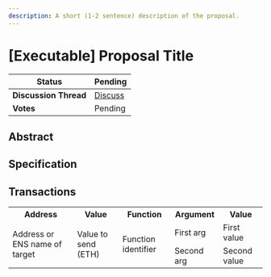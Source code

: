 ```yaml
---
description: A short (1-2 sentence) description of the proposal.
---
```


# [Executable] Proposal Title

| **Status**            | Pending                                                                                                                                     |
| --------------------- | ------------------------------------------------------------------------------------------------------------------------------------------- |
| **Discussion Thread** | [Discuss](https://discuss.ens.domains/t/...)                                                                                                |
| **Votes**             | Pending                                                                                                                                     |

## Abstract

<!--
  Abstract is a multi-sentence (short paragraph) summary.
  This should be a very terse and human-readable version of the specification section. Someone should be able to read only the abstract
  to get the gist of what this proposal does. 
-->

## Specification

<!--
  The specification should describe the proposal in detail. The specification should be detailed enough to cover all the details of the proposal.
-->

## Transactions

<!--
  The transactions section describes all the calls that should be encoded in the onchain version of this proposal. Use the table below as a starting point.
-->

<table>
    <tr>
        <th>Address</th>
        <th>Value</th>
        <th>Function</th>
        <th>Argument</th>
        <th>Value</th>
    </tr>
    <tr>
        <td rowspan=2>Address or ENS name of target</td>
        <td rowspan=2>Value to send (ETH)</td>
        <td rowspan=2>Function identifier</td>
        <td>First arg</td>
        <td>First value</td>
    </tr>
    <tr>
        <td>Second arg</td>
        <td>Second value</td>
    </tr>
</table>
